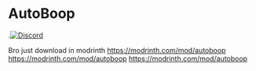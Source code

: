 # AutoBoop
.[![Discord](https://img.shields.io/discord/825407338755653642?styke=flat)](https://discord.gg/e6ucEK2)

Bro just download in modrinth
https://modrinth.com/mod/autoboop
https://modrinth.com/mod/autoboop
https://modrinth.com/mod/autoboop
